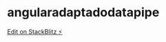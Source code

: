 # angularadaptadodatapipe

[Edit on StackBlitz ⚡️](https://stackblitz.com/edit/angularadaptadodatapipe)